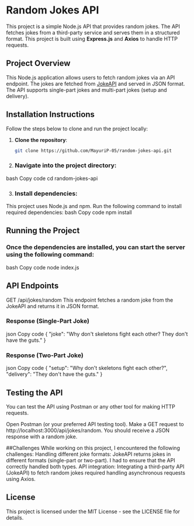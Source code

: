 # Random Jokes API

This project is a simple Node.js API that provides random jokes. The API fetches jokes from a third-party service and serves them in a structured format. This project is built using **Express.js** and **Axios** to handle HTTP requests.

## Project Overview

This Node.js application allows users to fetch random jokes via an API endpoint. The jokes are fetched from [JokeAPI](https://v2.jokeapi.dev/) and served in JSON format. The API supports single-part jokes and multi-part jokes (setup and delivery).

## Installation Instructions

Follow the steps below to clone and run the project locally:

1. **Clone the repository**:
   ```bash
   git clone https://github.com/MayuriP-05/random-jokes-api.git

2. ### Navigate into the project directory:
bash
Copy code
cd random-jokes-api

3. ### Install dependencies:
This project uses Node.js and npm. Run the following command to install required dependencies:
bash
Copy code
npm install

## Running the Project
### Once the dependencies are installed, you can start the server using the following command:
bash
Copy code
node index.js


## API Endpoints
GET /api/jokes/random
This endpoint fetches a random joke from the JokeAPI and returns it in JSON format.

### Response (Single-Part Joke)
json
Copy code
{
    "joke": "Why don't skeletons fight each other? They don't have the guts."
}
### Response (Two-Part Joke)
json
Copy code
{
    "setup": "Why don't skeletons fight each other?",
    "delivery": "They don't have the guts."
}
## Testing the API
You can test the API using Postman or any other tool for making HTTP requests.

Open Postman (or your preferred API testing tool).
Make a GET request to http://localhost:3000/api/jokes/random.
You should receive a JSON response with a random joke.

##Challenges
While working on this project, I encountered the following challenges:
Handling different joke formats: JokeAPI returns jokes in different formats (single-part or two-part). I had to ensure that the API correctly handled both types.
API integration: Integrating a third-party API (JokeAPI) to fetch random jokes required handling asynchronous requests using Axios.
## License
This project is licensed under the MIT License - see the LICENSE file for details.
